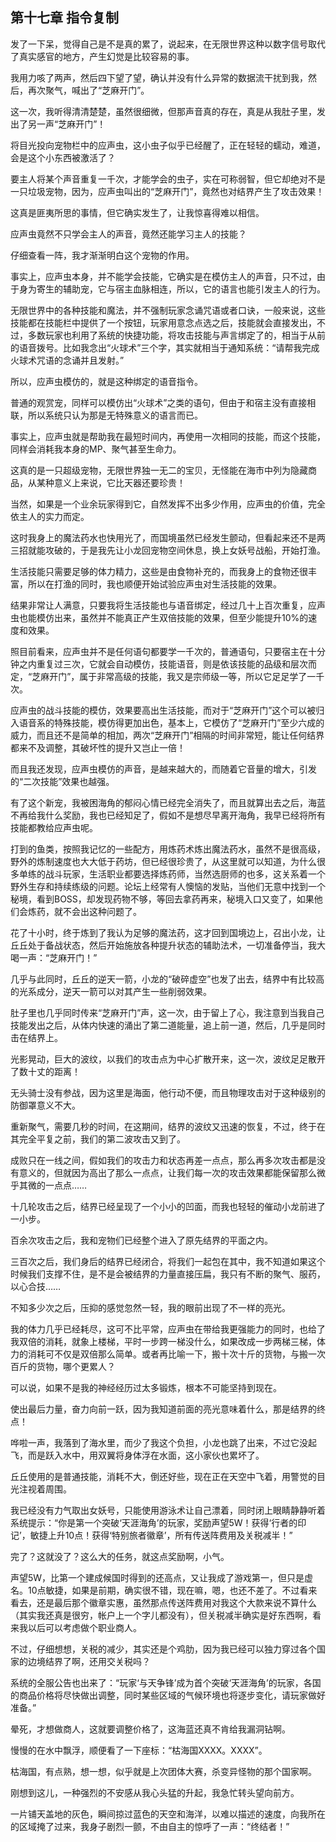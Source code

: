 ## 第十七章 指令复制

发了一下呆，觉得自己是不是真的累了，说起来，在无限世界这种以数字信号取代了真实感官的地方，产生幻觉是比较容易的事。

我用力咳了两声，然后四下望了望，确认并没有什么异常的数据流干扰到我，然后，再次聚气，喊出了“芝麻开门”。

这一次，我听得清清楚楚，虽然很细微，但那声音真的存在，真是从我肚子里，发出了另一声“芝麻开门”！

将目光投向宠物栏中的应声虫，这小虫子似乎已经醒了，正在轻轻的蠕动，难道，会是这个小东西被激活了？

要主人将某个声音重复一千次，才能学会的虫子，实在可称弱智，但它却绝对不是一只垃圾宠物，因为，应声虫叫出的“芝麻开门”，竟然也对结界产生了攻击效果！

这真是匪夷所思的事情，但它确实发生了，让我惊喜得难以相信。

应声虫竟然不只学会主人的声音，竟然还能学习主人的技能？

仔细查看一阵，我才渐渐明白这个宠物的作用。

事实上，应声虫本身，并不能学会技能，它确实是在模仿主人的声音，只不过，由于身为寄生的辅助宠，它与宿主血脉相连，所以，它的语言也能引发主人的行为。

无限世界中的各种技能和魔法，并不强制玩家念诵咒语或者口诀，一般来说，这些技能都在技能栏中提供了一个按钮，玩家用意念点选之后，技能就会直接发出，不过，多数玩家也利用了系统的快捷功能，将攻击技能与声言绑定了的，相当于从前的语音拨号。比如我念出“火球术”三个字，其实就相当于通知系统：“请帮我完成火球术咒语的念诵并且发射。”

所以，应声虫模仿的，就是这种绑定的语音指令。

普通的观赏宠，同样可以模仿出“火球术”之类的语句，但由于和宿主没有直接相联，所以系统只认为那是无特殊意义的语言而已。

事实上，应声虫就是帮助我在最短时间内，再使用一次相同的技能，而这个技能，同样会消耗我本身的MP、聚气甚至生命力。

这真的是一只超级宠物，无限世界独一无二的宝贝，无怪能在海市中列为隐藏商品，从某种意义上来说，它比天器还要珍贵！

当然，如果是一个业余玩家得到它，自然发挥不出多少作用，应声虫的价值，完全依主人的实力而定。

这时我身上的魔法药水也快用光了，而国境虽然已经发生颤动，但看起来还不是两三招就能攻破的，于是我先让小龙回宠物空间休息，换上女妖号战船，开始打渔。

生活技能只需要足够的体力精力，这些是由食物补充的，而我身上的食物还很丰富，所以在打渔的同时，我也顺便开始试验应声虫对生活技能的效果。

结果非常让人满意，只要我将生活技能也与语音绑定，经过几十上百次重复，应声虫也能模仿出来，虽然并不能真正产生双倍技能的效果，但至少能提升10%的速度和效果。

照目前看来，应声虫并不是任何语句都要学一千次的，普通语句，只要宿主在十分钟之内重复过三次，它就会自动模仿，技能语音，则是依该技能的品级和层次而定，“芝麻开门”，属于非常高级的技能，我又是宗师级一等，所以它足足学了一千次。

应声虫的战斗技能的模仿，效果要高出生活技能，而对于“芝麻开门”这个可以被归入语音系的特殊技能，模仿得更加出色，基本上，它模仿了“芝麻开门”至少六成的威力，而且还不是简单的相加，两次“芝麻开门”相隔的时间非常短，能让任何结界都来不及调整，其破坏性的提升又岂止一倍！

而且我还发现，应声虫模仿的声音，是越来越大的，而随着它音量的增大，引发的“二次技能”效果也越强。

有了这个新宠，我被困海角的郁闷心情已经完全消失了，而且就算出去之后，海蓝不再给我什么奖励，我也已经知足了，假如不是想尽早离开海角，我早已经将所有技能都教给应声虫呢。

打到的鱼类，按照我记忆的一些配方，用炼药术炼出魔法药水，虽然不是很高级，野外的炼制速度也大大低于药坊，但已经很珍贵了，从这里就可以知道，为什么很多单练的战斗玩家，生活职业都要选择炼药师，当然选厨师的也多，这关系着一个野外生存和持续练级的问题。论坛上经常有人懊恼的发贴，当他们无意中找到一个秘境，看到BOSS，却发现药物不够，等回去拿药再来，秘境入口又变了，如果他们会炼药，就不会出这种问题了。

花了十小时，终于炼到了我认为足够的魔法药，这才回到国境边上，召出小龙，让丘丘处于备战状态，然后开始施放各种提升状态的辅助法术，一切准备停当，我大喝一声：“芝麻开门！”

几乎与此同时，丘丘的逆天一箭，小龙的“破碎虚空”也发了出去，结界中有比较高的光系成分，逆天一箭可以对其产生一些削弱效果。

肚子里也几乎同时传来“芝麻开门”声，这一次，由于留上了心，我注意到当我自己技能发出之后，从体内快速的涌出了第二道能量，追上前一道，然后，几乎是同时击在结界上。

光影晃动，巨大的波纹，以我们的攻击点为中心扩散开来，这一次，波纹足足散开了数十丈的距离！

无头骑士没有参战，因为这里是海面，他行动不便，而且物理攻击对于这种级别的防御罩意义不大。

重新聚气，需要几秒的时间，在这期间，结界的波纹又迅速的恢复，不过，终于在其完全平复之前，我们的第二波攻击又到了。

成败只在一线之间，假如我们的攻击力和状态再差一点点，那么再多次攻击都是没有意义的，但就因为高出了那么一点点，让我们每一次的攻击效果都能保留那么微乎其微的一点点……

十几轮攻击之后，结界已经呈现了一个小小的凹面，而我也轻轻的催动小龙前进了一小步。

百余次攻击之后，我和宠物们已经整个进入了原先结界的平面之内。

三百次之后，我们身后的结界已经闭合，将我们一起包在其中，我不知道如果这个时候我们支撑不住，是不是会被结界的力量直接压扁，我只有不断的聚气、服药，以心合技……

不知多少次之后，压抑的感觉忽然一轻，我的眼前出现了不一样的亮光。

我的体力几乎已经耗尽，这可不比平常，应声虫在带给我更强能力的同时，也给了我双倍的消耗，就象上楼梯，平时一步跨一梯没什么，如果改成一步两梯三梯，体力的消耗可不仅是双倍那么简单。或者再比喻一下，搬十次十斤的货物，与搬一次百斤的货物，哪个更累人？

可以说，如果不是我的神经经历过太多锻炼，根本不可能坚持到现在。

使出最后力量，奋力向前一跃，因为我知道前面的亮光意味着什么，那是结界的终点！

哗啦一声，我落到了海水里，而少了我这个负担，小龙也跳了出来，不过它没起飞，而是跃入水中，用双翼将身体浮在水面，这小家伙也累坏了。

丘丘使用的是普通技能，消耗不大，倒还好些，现在正在天空中飞着，用警觉的目光注视着周围。

我已经没有力气取出女妖号，只能使用游泳术让自己漂着，同时闭上眼睛静静听着系统提示：“你是第一个突破‘天涯海角’的玩家，奖励声望5W！获得‘行者的印记’，敏捷上升10点！获得‘特别旅者徽章’，所有传送阵费用及关税减半！”

完了？这就没了？这么大的任务，就这点奖励啊，小气。

声望5W，比第一个建成候国时得到的还高点，又让我成了游戏第一，但只是虚名。10点敏捷，如果是前期，确实很不错，现在嘛，嗯，也还不差了。不过看来看去，还是最后那个徽章实惠，虽然那点传送阵费用对我这个大款来说不算什么（其实我还真是很穷，帐户上一个字儿都没有），但关税减半确实是好东西啊，看来我以后可以考虑做个职业商人。

不过，仔细想想，关税的减少，其实还是个鸡肋，因为我已经可以独力穿过各个国家的边境结界了啊，还用交关税吗？

系统的全服公告也出来了：“玩家‘与天争锋’成为首个突破‘天涯海角’的玩家，各国的商品价格将尽快做出调整，同时某些区域的气候环境也将逐步变化，请玩家做好准备。”

晕死，才想做商人，这就要调整价格了，这海蓝还真不肯给我漏洞钻啊。

慢慢的在水中飘浮，顺便看了一下座标：“枯海国XXXX。XXXX”。

枯海国，有点熟，想一想，似乎就是上次团体大赛，杀变异怪物的那个国家啊。

刚想到这儿，一种强烈的不安感从我心头猛的升起，我急忙转头望向前方。

一片铺天盖地的灰色，瞬间掠过蓝色的天空和海洋，以难以描述的速度，向我所在的区域掩了过来，我身子剧烈一颤，不由自主的惊呼了一声：“终结者！”

